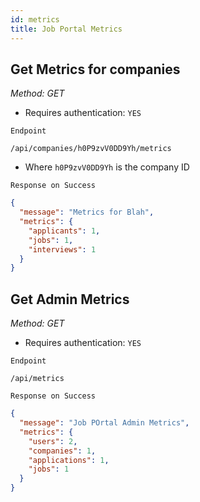 ```yaml
---
id: metrics
title: Job Portal Metrics
---
```


## Get Metrics for companies

_Method: GET_

- Requires authentication: `YES`

`Endpoint`

```JS
/api/companies/h0P9zvV0DD9Yh/metrics
```

- Where `h0P9zvV0DD9Yh` is the company ID

`Response on Success`

```JSON
{
  "message": "Metrics for Blah",
  "metrics": {
    "applicants": 1,
    "jobs": 1,
    "interviews": 1
  }
}
```

## Get Admin Metrics

_Method: GET_

- Requires authentication: `YES`

`Endpoint`

```JS
/api/metrics
```

`Response on Success`

```JSON
{
  "message": "Job POrtal Admin Metrics",
  "metrics": {
    "users": 2,
    "companies": 1,
    "applications": 1,
    "jobs": 1
  }
}
```
